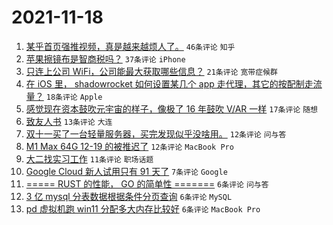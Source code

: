 # 2021-11-18

1. [某乎首页强推视频，真是越来越烦人了。](https://www.v2ex.com/t/816185) `46条评论` `知乎`
1. [苹果擦镜布是智商税吗？](https://www.v2ex.com/t/816217) `37条评论` `iPhone`
1. [只连上公司 WiFi，公司能最大获取哪些信息？](https://www.v2ex.com/t/816187) `21条评论` `宽带症候群`
1. [在 iOS 里， shadowrocket 如何设置某几个 app 走代理，其它的按配制走流量？](https://www.v2ex.com/t/816205) `18条评论` `Apple`
1. [感觉现在资本鼓吹元宇宙的样子，像极了 16 年鼓吹 V/AR 一样](https://www.v2ex.com/t/816201) `17条评论` `随想`
1. [致友人书](https://www.v2ex.com/t/816193) `13条评论` `大连`
1. [双十一买了一台轻量服务器，买完发现似乎没啥用。](https://www.v2ex.com/t/816220) `12条评论` `问与答`
1. [M1 Max 64G 12-19 的被推迟了](https://www.v2ex.com/t/816202) `12条评论` `MacBook Pro`
1. [大二找实习工作](https://www.v2ex.com/t/816196) `11条评论` `职场话题`
1. [Google Cloud 新人试用只有 91 天了](https://www.v2ex.com/t/816199) `7条评论` `Google`
1. [===== RUST 的性能， GO 的简单性 =======](https://www.v2ex.com/t/816225) `6条评论` `问与答`
1. [3 亿 mysql 分表数据根据条件分页查询](https://www.v2ex.com/t/816213) `6条评论` `MySQL`
1. [pd 虚拟机跑 win11 分配多大内存比较好](https://www.v2ex.com/t/816207) `6条评论` `MacBook Pro`
